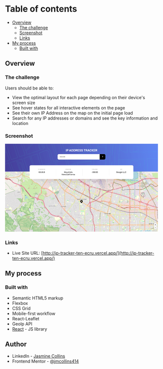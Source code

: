 
# Table of contents

- [Overview](#overview)
  - [The challenge](#the-challenge)
  - [Screenshot](#screenshot)
  - [Links](#links)
- [My process](#my-process)
  - [Built with](#built-with)
  
 
## Overview

### The challenge

Users should be able to:

- View the optimal layout for each page depending on their device's screen size
- See hover states for all interactive elements on the page
- See their own IP Address on the map on the initial page load
- Search for any IP addresses or domains and see the key information and location

### Screenshot

![IP Tracker app screenshot](./public/project-screenshot-small.png)

### Links

- Live Site URL: [http://ip-tracker-ten-ecru.vercel.app/](http://ip-tracker-ten-ecru.vercel.app/)

## My process

### Built with

- Semantic HTML5 markup
- Flexbox
- CSS Grid
- Mobile-first workflow
- React-Leaflet
- GeoIp API
- [React](https://reactjs.org/) - JS library

## Author

- LinkedIn - [Jasmine Collins](https://www.linkedin.com/in/jmc414/)
- Frontend Mentor - [@jmcollins414](https://www.frontendmentor.io/profile/jmcollins414)





